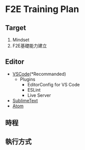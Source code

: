 # F2E Training Plan

## Target

1. Mindset
2. F2E基礎能力建立

## Editor
* [VSCode](https://code.visualstudio.com/)(*Recommanded)
    * Plugins
        * EditorConfig for VS Code
        * ESLint
        * Live Server
* [SublimeText](https://www.sublimetext.com/3)
* [Atom](https://atom.io/)

## 時程

## 執行方式
